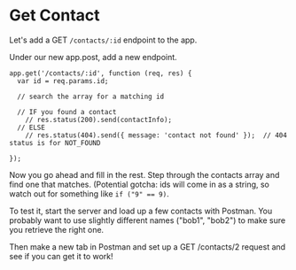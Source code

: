 # Get Contact

Let's add a GET `/contacts/:id` endpoint to the app.

Under our new app.post, add a new endpoint.
```
app.get('/contacts/:id', function (req, res) {
  var id = req.params.id;

  // search the array for a matching id
  
  // IF you found a contact
    // res.status(200).send(contactInfo);
  // ELSE
    // res.status(404).send({ message: 'contact not found' });  // 404 status is for NOT_FOUND

});
```

Now you go ahead and fill in the rest.  Step through the contacts array and find one that matches.  (Potential gotcha: ids will come in as a string, so watch out for something like `if ("9" == 9)`.

To test it, start the server and load up a few contacts with Postman.  You probably want to use slightly different names ("bob1", "bob2") to make sure you retrieve the right one.

Then make a new tab in Postman and set up a GET /contacts/2 request and see if you can get it to work!
